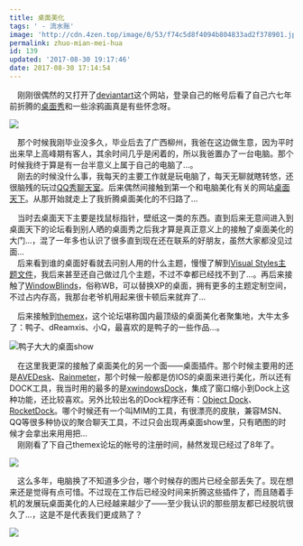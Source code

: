 ```yaml
---
title: 桌面美化
tags: ' - 流水账'
image: 'http://cdn.4zen.top/image/0/53/f74c5d8f4094b804833ad2f378901.jpg'
permalink: zhuo-mian-mei-hua
id: 139
updated: '2017-08-30 19:17:46'
date: 2017-08-30 17:14:54
---
```


&emsp;刚刚很偶然的又打开了[deviantart](https://www.deviantart.com/popular-all-time/)这个网站，登录自己的帐号后看了自己六七年前折腾的[桌面秀](https://baike.baidu.com/item/%E6%A1%8C%E9%9D%A2%E7%A7%80/4225332?fr=aladdin)和一些涂鸦画真是有些怀念呀。

![](http://cdn.4zen.top/image/f/88/8dd0cb6aee7372409ef4033cfe819.png)

&emsp;那个时候我刚毕业没多久，毕业后去了广西柳州，我爸在这边做生意，因为平时出来早上高峰期有客人，其余时间几乎是闲着的，所以我爸置办了一台电脑。那个时候我终于算是有一台半意义上属于自己的电脑了...。  
&emsp;刚去的时候没什么事，我每天的主要工作就是玩电脑了，每天无聊就瞎转悠，还很脑残的玩过[QQ秀聊天室](https://baike.baidu.com/item/QQ%E7%A7%80%E8%81%8A%E5%A4%A9%E5%AE%A4/4143344?fr=aladdin)。后来偶然间接触到第一个和电脑美化有关的网站[桌面天下](http://www.desktx.com/)。从那开始就走上了我折腾桌面美化的不归路了...

&emsp;当时去桌面天下主要是找鼠标指针，壁纸这一类的东西。直到后来无意间进入到桌面天下的论坛看到别人晒的桌面秀之后我才算是真正意义上的接触了桌面美化的大门...，混了一年多也认识了很多直到现在还在联系的好朋友，虽然大家都没见过面...   
&emsp;后来看到谁的桌面好看就去问别人用的什么主题，慢慢了解到[Visual Styles主题文件](https://baike.baidu.com/item/vs/2744860)，我后来甚至还自己做过几个主题，不过不幸都已经找不到了...。再后来接触了[WindowBlinds](https://baike.baidu.com/item/windowblinds/8480888?fr=aladdin)，俗称WB，可以替换XP的桌面，拥有更多的主题定制空间，不过占内存高，我那台老爷机用起来很卡顿后来就弃了...

&emsp;后来接触到[themex](http://bbs.themex.net)，这个论坛堪称国内最顶级的桌面美化者聚集地，大牛太多了：鸭子、dReamxis、小Q，最喜欢的是鸭子的一些作品...。  

![鸭子大大的桌面show](http://cdn.4zen.top/image/c/70/37eb6415c31209417f08d9e9bd6d2.png)

&emsp;在这里我更深的接触了桌面美化的另一个面——桌面插件。那个时候主要用的还是[AVEDesk](https://baike.baidu.com/item/avedesk)、[Rainmeter](https://baike.baidu.com/item/Rainmeter)，那个时候一般都是仿IOS的桌面来进行美化，所以还有DOCK工具，我当时用的最多的是[xwindowsDock](https://baike.baidu.com/item/xwindows%20dock/10927664)，集成了窗口缩小到Dock上这种功能，还比较喜欢。另外比较出名的Dock程序还有：[Object Dock](https://baike.baidu.com/item/Object%20Dock)、[RocketDock](https://baike.baidu.com/item/RocketDock)。哪个时候还有一个叫MIM的工具，有很漂亮的皮肤，兼容MSN、QQ等很多种协议的聚合聊天工具，不过只会出现再桌面show里，只有晒图的时候才会拿出来用用把...   
&emsp;刚刚看了下自己themex论坛的帐号的注册时间，赫然发现已经过了8年了。

![](http://cdn.4zen.top/image/0/0e/5741662a439202513df7e4f5c4019.png)

&emsp;这么多年，电脑换了不知道多少台，哪个时候存的图片已经全部丢失了。现在想来还是觉得有点可惜。不过现在工作后已经没时间来折腾这些插件了，而且随着手机的发展玩桌面美化的人已经越来越少了——至少我认识的那些朋友都已经脱坑很久了...，这是不是代表我们更成熟了？

![](http://cdn.4zen.top/image/9/89/24aeb6b9f15f8cb434113fe1eb007.png)
